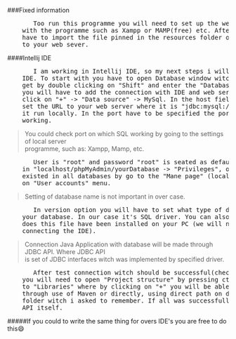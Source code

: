  ###Fixed information
<pre>
       Too run this programme you will need to set up the web server(local)  
    with the programme such as Xampp or MAMP(free) etc. After this you will  
    have to import the file pinned in the resources folder of the repository  
    to your web sever.
</pre>

####Intellij IDE  
<pre>
       I am working in Intellij IDE, so my next steps i will explain by this  
    IDE. To start with you have to open Database window witch will be easy to  
    get by double clicking on "Shift" and enter the "Database" word. After this  
    you will have to add the connection with IDE and web server(local) by left  
    click on "+" -> "Data source" -> MySql. In the host field you will have to  
    set the URL to your web server where it is "jdbc:mysql://localhost:port" if  
    it run locally. In the port have to be specified the port on witch your SQL  
    working.  
</pre>
>You could check port on which SQL working by going to the settings of local server  
programme, such as: Xampp, Mamp, etc.
<pre>
       User is "root" and password "root" is seated as default, it also could be changed  
    in "localhost/phpMyAdmin/yourDatabase -> "Privileges", or you can also see all users  
    existed in all databases by go to the "Mane page" (localhost/phpMyAdmin) and click  
    on "User accounts" menu.  
</pre>
>Setting of database name is not important in over case.

<pre>
       In version option you will have to set what type of driver you will use to control  
    your database. In our case it's SQL driver. You can also see in driver settings where  
    does this file have been installed on your PC (we will need it later in over case of  
    connecting the IDE).  
</pre> 
>Connection Java Application with database will be made through JDBC API. Where JDBC API  
is set of JDBC interfaces witch was implemented by specified driver.  

<pre>
       After test connection witch should be successful(check is your database working :smirk:),  
    you will need to open "Project structure" by pressing ctrl + shift + alt + s buttons and go  
    to "Libraries" where by clicking on "+" you will be able to add the driver path from Internet  
    through use of Maven or directly, using direct path on driver witch was installed before in  
    folder witch i asked to remember. If all was successfully done you will be able to use JDBC  
    API itself.  
</pre>

#####If you could to write the same thing for overs IDE's you are free to do this:smile:  